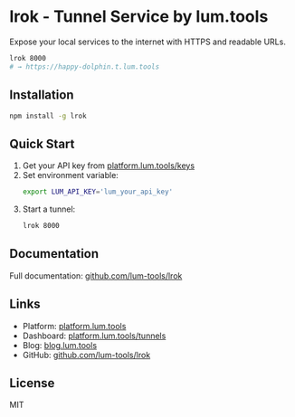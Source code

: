 # lrok - Tunnel Service by lum.tools

Expose your local services to the internet with HTTPS and readable URLs.

```bash
lrok 8000
# → https://happy-dolphin.t.lum.tools
```

## Installation

```bash
npm install -g lrok
```

## Quick Start

1. Get your API key from [platform.lum.tools/keys](https://platform.lum.tools/keys)
2. Set environment variable:
   ```bash
   export LUM_API_KEY='lum_your_api_key'
   ```
3. Start a tunnel:
   ```bash
   lrok 8000
   ```

## Documentation

Full documentation: [github.com/lum-tools/lrok](https://github.com/lum-tools/lrok)

## Links

- Platform: [platform.lum.tools](https://platform.lum.tools)
- Dashboard: [platform.lum.tools/tunnels](https://platform.lum.tools/tunnels)
- Blog: [blog.lum.tools](https://blog.lum.tools)
- GitHub: [github.com/lum-tools/lrok](https://github.com/lum-tools/lrok)

## License

MIT

